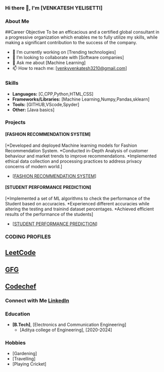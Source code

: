 ### Hi there 👋, I'm [VENKATESH YELISETTI]

### About Me

##Career Objective
To be an efficacious and a certified global consultant in a progressive organization which enables me to fully utilize my
skills, while making a significant contribution to the success of the company.

- 🔭 I’m currently working on [Trending technologies]
- 👯 I’m looking to collaborate with [Software companies]
- 💬 Ask me about [Machine Learning]
- 📫 How to reach me: [venkyvenkatesh3210@gmail.com]

### Skills

- **Languages:** [C,CPP,Python,HTML,CSS]
- **Frameworks/Libraries:** [Machine Learning,Numpy,Pandas,sklearn]
- **Tools:** [GITHUB,VScode,Spyder]
- **Other:** [Java basics]

### Projects

#### [FASHION RECOMMENDATION SYSTEM]
[*Developed and deployed Machine learning models for Fashion Recommendation System.
*Conducted in-Depth Analysis of customer behaviour and market trends to improve recommendations.
*Implemented ethical data collection and processing practices to address privacy concerns of modern world.]
- [[FASHION RECOMMENDATION SYSTEM](https://github.com/venkateshyelisetti21/FASHION-RECOMMENDATION-SYSTEM-ML)]

#### [STUDENT PERFORMANCE PREDICTION]
[*Implemented a set of ML algorithms to check the performance of the Student based on accuracies.
*Experienced different accuracies while altering the testing and trainind dataset percentages.
*Achieved efficient results of the performance of the students]
- [[STUDENT PERFORMANCE PREDICTION](https://github.com/venkateshyelisetti21/STUDENT-PERFORMANCE-PREDICTION)]


### CODING PROFILES

## [LeetCode](https://leetcode.com/venkateshyelisetti/)
## [GFG](https://auth.geeksforgeeks.org/user/venkatesh_y/practice)
## [Codechef](https://www.codechef.com/users/venkatesh_y)



### Connect with Me [LinkedIn](https://www.linkedin.com/in/venkatesh-yelisetti-bbb0a9274/)


### Education

- **[B.Tech]**, [Electronics and Communication Engineering]
  - [Aditya college of Engineering], [2020-2024]


### Hobbies

- [Gardening]
- [Travelling]
- [Playing Cricket]

